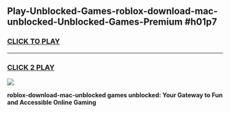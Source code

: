 
## Play-Unblocked-Games-roblox-download-mac-unblocked-Unblocked-Games-Premium #h01p7
<h3>
<a href="https://premium.freeplayer.one?title=roblox-download-mac-unblocked&ref=12M">CLICK TO PLAY</a></h3>
<hr>

<h3>
<a href="https://premium.freeplayer.one?title=roblox-download-mac-unblocked&ref=12M">CLICK 2 PLAY</a>
  
</h3>

<a href="https://premium.freeplayer.one?title=roblox-download-mac-unblocked&ref=12M"><img src="https://clearcache.store/games.png"></a>


**roblox-download-mac-unblocked games unblocked: Your Gateway to Fun and Accessible Online Gaming**
